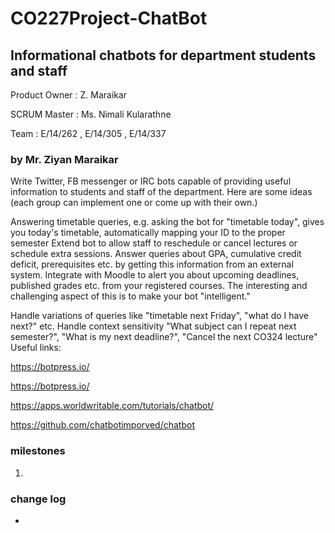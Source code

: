 # CO227Project-ChatBot
## Informational chatbots for department students and staff

Product Owner : Z. Maraikar

SCRUM Master : Ms. Nimali Kularathne

Team : E/14/262 , E/14/305 , E/14/337

### by Mr. Ziyan Maraikar

Write Twitter, FB messenger or IRC bots capable of providing useful information to students and staff of the department. Here are some ideas (each group can implement one or come up with their own.)

Answering timetable queries, e.g. asking the bot for "timetable today", gives you today's timetable, automatically mapping your ID to the proper semester Extend bot to allow staff to reschedule or cancel lectures or schedule extra sessions.
Answer queries about GPA, cumulative credit deficit, prerequisites etc. by getting this information from an external system.
Integrate with Moodle to alert you about upcoming deadlines, published grades etc. from your registered courses.
The interesting and challenging aspect of this is to make your bot "intelligent."

Handle variations of  queries like "timetable next Friday", "what do I have next?" etc.
Handle context sensitivity "What subject can I repeat next semester?", "What is my next deadline?", "Cancel the next CO324 lecture"
Useful links:

https://botpress.io/

https://botpress.io/

https://apps.worldwritable.com/tutorials/chatbot/

https://github.com/chatbotimporved/chatbot

### milestones
01. 
### change log
*

